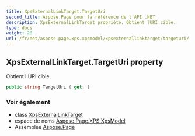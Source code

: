 ```yaml
---
title: XpsExternalLinkTarget.TargetUri
second_title: Aspose.Page pour la référence de l'API .NET
description: XpsExternalLinkTarget propriété. Obtient lURI cible.
type: docs
weight: 20
url: /fr/net/aspose.page.xps.xpsmodel/xpsexternallinktarget/targeturi/
---
```

## XpsExternalLinkTarget.TargetUri property

Obtient l'URI cible.

```csharp
public string TargetUri { get; }
```

### Voir également

* class [XpsExternalLinkTarget](../)
* espace de noms [Aspose.Page.XPS.XpsModel](../../xpsexternallinktarget/)
* Assemblée [Aspose.Page](../../../)


